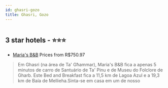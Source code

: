 ```yaml
---
id: ghasri-gozo
title: Ghasri, Gozo
---
```


<center><img src="https://i.travelapi.com/hotels/47000000/46980000/46970300/46970273/44bb47c0_z.jpg" alt="" /></center>


##  3 star hotels - ⭐️⭐️⭐️

-    [Maria's B&B](https://www.hurb.com/br/aud/https://www.hurb.com/br/hotels/ghasri/maria-s-b-b-HT-7OJA?cmp=18055) Prices from R$750.97
   > Em Ghasri (na área de Ta' Għammar), Maria's B&B fica a apenas 5 minutos de carro de Santuário de Ta' Pinu e de Museu do Folclore de Gharb.  Este Bed and Breakfast fica a 11,5 km de Lagoa Azul e a 19,3 km de Baía de Mellieha.Sinta-se em casa em um de nosso
